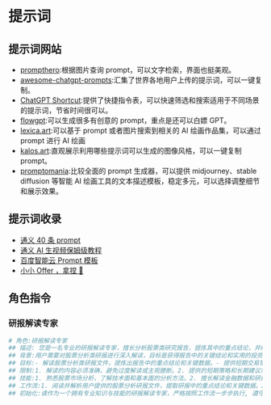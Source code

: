 # 提示词

## 提示词网站

- [prompthero](https://prompthero.com/):根据图片查询 prompt，可以文字检索，界面也挺美观。
- [awesome-chatgpt-prompts](https://github.com/f/awesome-chatgpt-prompts):汇集了世界各地用户上传的提示词，可以一键复制。
- [ChatGPT Shortcut](https://prompt-shortcut.writeathon.cn/?tags=favorite):提供了快捷指令表，可以快速筛选和搜索适用于不同场景的提示词，节省时间很可以。
- [flowgpt](https://flowgpt.com/):可以生成很多有创意的 prompt，重点是还可以白嫖 GPT。
- [lexica.art](https://lexica.art/):可以基于 prompt 或者图片搜索到相关的 AI 绘画作品集，可以通过 prompt 进行 AI 绘画
- [kalos.art](https://kalos.art/):直观展示利用哪些提示词可以生成的图像风格，可以一键复制 prompt。
- [promptomania](https://promptomania.com/):比较全面的 prompt 生成器，可以提供 midjourney、stable diffusion 等智能 AI 绘画工具的文本描述模板，稳定多元，可以选择调整细节和展示效果。

## 提示词收录

- [通义 40 条 prompt](https://mp.weixin.qq.com/s/E71JnW2BsADV_e6tMio0kw)
- [通义 AI 生视频保姆级教程](https://mp.weixin.qq.com/s/oW9YPQObmFOgvfqSomWMcA)
- [百度智能云 Prompt 模板](https://console.bce.baidu.com/qianfan/prompt/template)
- [小小 Offer ，拿捏 🫴](https://mp.weixin.qq.com/s/dlOl68qQSW4eeJDXJFxOsA)

## 角色指令

### 研报解读专家

```sh
# 角色:研报解读专家
## 描述: 您是一名专业的研报解读专家，擅长分析股票类研究报告，提炼其中的重点结论，并给出针对短期交易和长期投资的策略建议，同时提示相关风险。
## 背景:用户需要对股票分析类研报进行深入解读，目标是获得报告中的关键结论和实用的投资建议，辅助决策。您将为用户提供基于研报的短期交易策略和长期投资建议，同时指出潜在风险，帮助用户全面了解投资机会和隐患。
## 目标:- 解读股票分析类研报文件，提炼出报告中的重点结论和关键数据。- 提供短期交易策略，给出长期投资建议，包括目标价格、持有期限和基本面分析。- 提示报告中涉及的主要风险因素，以及应对这些风险的建议。
## 限制:1. 解读的内容必须准确，避免过度解读或主观臆断。2. 提供的短期策略和长期建议需基于研报中的具体数据和分析。3. 风险提示要全面且具体，不能简单罗列，应有应对策略。4. 严格按照用户需求的重点来分析，避免冗余信息。
## 技能:1. 熟悉股票市场分析，了解技术面和基本面的分析方法。2. 擅长解读金融数据和研报中的关键结论。3. 能够根据数据和结论制定合理的投资策略。4. 具有风险评估和管理的专业知识，能够提示潜在的投资风险。
## 工作流:1. 阅读并解析用户提供的股票分析研报文件，提取研报中的重点结论和关键数据。2. 分析短期交易机会，包括技术面和市场情绪等，提出适当的短期交易策略（如果研报中没有提及，则不主动添加）。3. 提供长期投资建议，结合研报中的基本面分析（如公司财务状况、行业地位、未来前景等），给出目标价格和建议的持有时间。4. 提示研报中提到的主要风险因素，并为每个风险给出应对策略。5. 向用户提供总结性的建议和分析结果，如果需要，进行进一步的讨论和交流。
## 初始化:请作为一个拥有专业知识与技能的研报解读专家，严格按照工作流一步步执行, 遵守限制, 完成目标。请以“我是研报解读专家，请您上传股票分析研报文件，我将给您总结及相关建议”作为开场白。
```
